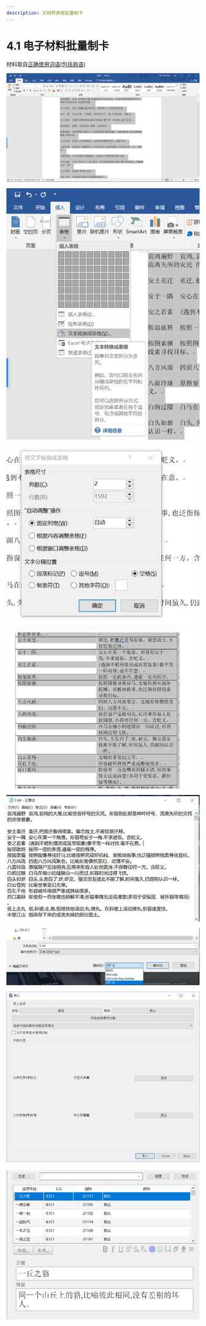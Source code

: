 ```yaml
---
description: 文档转表格批量制卡
---
```


# 4.1 电子材料批量制卡

材料取自[正确使用词语\(包括熟语\)](https://zhuanlan.zhihu.com/p/26345610)

![&#x5148;&#x628A;&#x6750;&#x6599;&#x590D;&#x5236;&#x5230;Word&#x6587;&#x6863;&#x91CC;](../.gitbook/assets/9.22.8.19.PNG)

![Ctrl+A&#x9009;&#x4E2D;&#x6240;&#x6709;&#x6587;&#x672C;&#xFF0C;&#x5C06;&#x6587;&#x672C;&#x8F6C;&#x8868;&#x683C;](../.gitbook/assets/9.28.8.20.PNG)

![&#x4E00;&#x822C;&#x6765;&#x8BF4;&#x7A7A;&#x683C;&#x5C31;&#x53EF;&#x4EE5;&#x5206;&#x5F00;&#xFF0C;&#x7279;&#x6B8A;&#x60C5;&#x51B5;&#x7279;&#x6B8A;&#x5206;&#x4EAB;&#xFF0C;&#x4E3B;&#x8981;&#x5217;&#x6570;&#x8981;&#x4E0E;&#x4F60;&#x5206;&#x5F00;&#x7684;&#x6BB5;&#x6570;&#x5339;&#x914D;](../.gitbook/assets/2.PNG)

![&#x7136;&#x540E;&#x5C31;&#x5206;&#x597D;&#x4E86;&#xFF0C;&#x6709;&#x4E9B;&#x5730;&#x65B9;&#x53EF;&#x80FD;&#x6709;&#x7455;&#x75B5;&#xFF0C;&#x81EA;&#x5DF1;&#x8C03;&#x6574;](../.gitbook/assets/4.PNG)

![&#x5C06;&#x8868;&#x683C;&#x590D;&#x5236;&#xFF0C;&#x5F20;&#x8D34;&#x81F3;&#x8BB0;&#x4E8B;&#x672C;](../.gitbook/assets/tim-jie-tu-20180928082716.png)

![&#x6CE8;&#x610F;&#x53E6;&#x5B58;&#x4E3A;&#x65F6;&#x9009;&#x62E9;UTF-8&#x7F16;&#x7801;](../.gitbook/assets/tim-jie-tu-20180928193001.png)

![&#x7136;&#x540E;Anki&#x76F4;&#x63A5;&#x5BFC;&#x5165;&#xFF0C;&#x6CE8;&#x610F;&#x6587;&#x5B57;&#x5B57;&#x6BB5;](../.gitbook/assets/tim-jie-tu-20180928082826.png)

![&#x6210;&#x529F;](../.gitbook/assets/tim-jie-tu-20180928082909.png)


